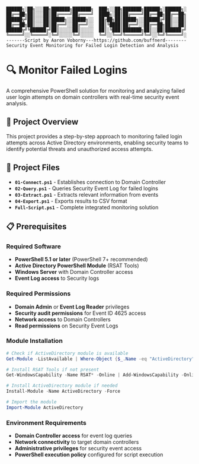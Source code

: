 ```
██████╗░██╗░░░██╗███████╗███████╗  ███╗░░██╗███████╗██████╗░██████╗░
██╔══██╗██║░░░██║██╔════╝██╔════╝  ████╗░██║██╔════╝██╔══██╗██╔══██╗
██████╦╝██║░░░██║█████╗░░█████╗░░  ██╔██╗██║█████╗░░██████╔╝██║░░██║
██╔══██╗██║░░░██║██╔══╝░░██╔══╝░░  ██║╚████║██╔══╝░░██╔══██╗██║░░██║
██████╦╝╚██████╔╝██║░░░░░██║░░░░░  ██║░╚███║███████╗██║░░██║██████╔╝
╚═════╝░░╚═════╝░╚═╝░░░░░╚═╝░░░░░  ╚═╝░░╚══╝╚══════╝╚═╝░░╚═╝╚═════╝░
-------Script by Aaron Voborny---https://github.com/buffnerd--------
Security Event Monitoring for Failed Login Detection and Analysis
```

# 🔍 Monitor Failed Logins

A comprehensive PowerShell solution for monitoring and analyzing failed user login attempts on domain controllers with real-time security event analysis.

## 🎯 Project Overview

This project provides a step-by-step approach to monitoring failed login attempts across Active Directory environments, enabling security teams to identify potential threats and unauthorized access attempts.

## 📁 Project Files

- **`01-Connect.ps1`** - Establishes connection to Domain Controller
- **`02-Query.ps1`** - Queries Security Event Log for failed logins
- **`03-Extract.ps1`** - Extracts relevant information from events
- **`04-Export.ps1`** - Exports results to CSV format
- **`Full-Script.ps1`** - Complete integrated monitoring solution

## 📋 Prerequisites

### **Required Software**
- **PowerShell 5.1 or later** (PowerShell 7+ recommended)
- **Active Directory PowerShell Module** (RSAT Tools)
- **Windows Server** with Domain Controller access
- **Event Log access** to Security logs

### **Required Permissions**
- **Domain Admin** or **Event Log Reader** privileges
- **Security audit permissions** for Event ID 4625 access
- **Network access** to Domain Controllers
- **Read permissions** on Security Event Logs

### **Module Installation**
```powershell
# Check if ActiveDirectory module is available
Get-Module -ListAvailable | Where-Object {$_.Name -eq "ActiveDirectory"}

# Install RSAT Tools if not present
Get-WindowsCapability -Name RSAT* -Online | Add-WindowsCapability -Online

# Install ActiveDirectory module if needed
Install-Module -Name ActiveDirectory -Force

# Import the module
Import-Module ActiveDirectory
```

### **Environment Requirements**
- **Domain Controller access** for event log queries
- **Network connectivity** to target domain controllers
- **Administrative privileges** for security event access
- **PowerShell execution policy** configured for script execution